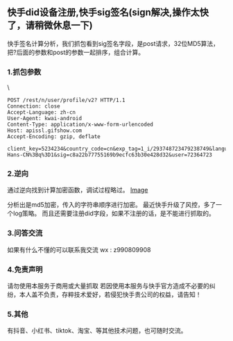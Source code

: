 ## 快手did设备注册,快手sig签名(sign解决,操作太快了，请稍微休息一下)

快手签名计算分析，我们抓包看到sig签名字段，是post请求，32位MD5算法，把?后面的参数和post的参数一起排序，组合计算。

### 1.抓包参数
\
```
POST /rest/n/user/profile/v2? HTTP/1.1
Connection: close
Accept-Language: zh-cn
User-Agent: kwai-android
Content-Type: application/x-www-form-urlencoded
Host: apissl.gifshow.com
Accept-Encoding: gzip, deflate
 
client_key=5234234&country_code=cn&exp_tag=1_i/293748723479238749&language=zh-Hans-CN%3Bq%3D1&sig=c8a22b77755169b9ecfc63b30e428d32&user=72364723
```
### 2.逆向
通过逆向找到计算加密函数，调试过程略过。
[Image](https://github.com/dzlsolo/kuaishouDid.github.io/blob/main/20200426193720667.png)

分析出是md5加密，传入的字符串顺序进行加密。
最近快手升级了风控，多了一个log策略。
而且还需要注册did字段，如果不注册的话，是不能进行抓取的。

### 3.问答交流
如果有什么不懂的可以联系我交流
wx : z990809908
### 4.免责声明
请勿使用本服务于商用或大量抓取
若因使用本服务与快手官方造成不必要的纠纷，本人盖不负责，存粹技术爱好，若侵犯快手贵公司的权益，请告知！

### 5.其他
有抖音、小红书、tiktok、淘宝、等其他技术问题，也可随时交流。

